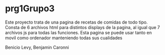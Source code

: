 # prg1Grupo3

Este proyecto trata de una pagina de recetas de comidas de todo tipo. Consta de 6 archivos html para distintos displays de la pagina, al igual que 7 archivos js para todas las funciones. Esta pagina se puede usar tanto en movil como ordenador manteniendo todas sus cualidades

Benicio Levy, Benjamin Caronni
